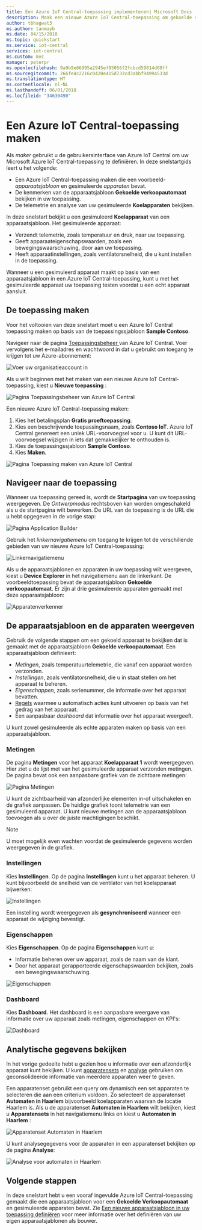 ```yaml
---
title: Een Azure IoT Central-toepassing implementeren| Microsoft Docs
description: Maak een nieuwe Azure IoT Central-toepassing om gekoelde verkoopautomaten te beheren. Bekijk de telemetriegegevens die worden gegenereerd door uw gesimuleerde apparaten.
author: tbhagwat3
ms.author: tanmayb
ms.date: 04/15/2018
ms.topic: quickstart
ms.service: iot-central
services: iot-central
ms.custom: mvc
manager: peterpr
ms.openlocfilehash: 9a9b9e66995a2945ef95056f2fcbcd59814d08ff
ms.sourcegitcommit: 266fe4c2216c0420e415d733cd3abbf94994533d
ms.translationtype: HT
ms.contentlocale: nl-NL
ms.lasthandoff: 06/01/2018
ms.locfileid: "34630490"
---
```

# <a name="create-an-azure-iot-central-application"></a>Een Azure IoT Central-toepassing maken

Als _maker_ gebruikt u de gebruikersinterface van Azure IoT Central om uw Microsoft Azure IoT Central-toepassing te definiëren. In deze snelstartgids leert u het volgende:

- Een Azure IoT Central-toepassing maken die een voorbeeld-_apparaatsjabloon_ en gesimuleerde _apparaten_ bevat.
- De kenmerken van de apparaatsjabloon **Gekoelde verkoopautomaat** bekijken in uw toepassing.
- De telemetrie en analyse van uw gesimuleerde **Koelapparaten** bekijken.

In deze snelstart bekijkt u een gesimuleerd **Koelapparaat** van een apparaatsjabloon. Het gesimuleerde apparaat:

* Verzendt telemetrie, zoals temperatuur en druk, naar uw toepassing.
* Geeft apparaateigenschapswaarden, zoals een bewegingswaarschuwing, door aan uw toepassing.
* Heeft apparaatinstellingen, zoals ventilatorsnelheid, die u kunt instellen in de toepassing.

Wanneer u een gesimuleerd apparaat maakt op basis van een apparaatsjabloon in een Azure IoT Central-toepassing, kunt u met het gesimuleerde apparaat uw toepassing testen voordat u een echt apparaat aansluit.

## <a name="create-the-application"></a>De toepassing maken

Voor het voltooien van deze snelstart moet u een Azure IoT Central toepassing maken op basis van de toepassingssjabloon **Sample Contoso**.

Navigeer naar de pagina [​​Toepassingsbeheer ](https://aka.ms/iotcentral) van Azure IoT Central. Voer vervolgens het e-mailadres en wachtwoord in dat u gebruikt om toegang te krijgen tot uw Azure-abonnement:

![Voer uw organisatieaccount in](media/quick-deploy-iot-central/sign-in.png)

Als u wilt beginnen met het maken van een nieuwe Azure IoT Central-toepassing, kiest u **Nieuwe toepassing** :

![Pagina Toepassingsbeheer van Azure IoT Central](media/quick-deploy-iot-central/iotcentralhome.png)

Een nieuwe Azure IoT Central-toepassing maken:

1. Kies het betalingsplan **Gratis proeftoepassing**.
1. Kies een beschrijvende toepassingsnaam, zoals **Contoso IoT**. Azure IoT Central genereert een uniek URL-voorvoegsel voor u. U kunt dit URL-voorvoegsel wijzigen in iets dat gemakkelijker te onthouden is.
1. Kies de toepassingssjabloon **Sample Contoso**.
1. Kies **Maken**.

![Pagina Toepassing maken van Azure IoT Central](media/quick-deploy-iot-central/iotcentralcreate.png)

## <a name="navigate-to-the-application"></a>Navigeer naar de toepassing

Wanneer uw toepassing gereed is, wordt de **Startpagina** van uw toepassing weergegeven. De _Ontwerpmodus_ rechtsboven kan worden omgeschakeld als u de startpagina wilt bewerken. De URL van de toepassing is de URL die u hebt opgegeven in de vorige stap:

![Pagina Application Builder](media/quick-deploy-iot-central/apphome.png)

Gebruik het _linkernavigatiemenu_ om toegang te krijgen tot de verschillende gebieden van uw nieuwe Azure IoT Central-toepassing:

![Linkernavigatiemenu](media/quick-deploy-iot-central/navbar.png)

Als u de apparaatsjablonen en apparaten in uw toepassing wilt weergeven, kiest u **Device Explorer** in het navigatiemenu aan de linkerkant. De voorbeeldtoepassing bevat de apparaatsjabloon **Gekoelde verkoopautomaat**. Er zijn al drie gesimuleerde apparaten gemaakt met deze apparaatsjabloon:

![Apparatenverkenner](media/quick-deploy-iot-central/deviceexplorer.png)

## <a name="view-the-device-template-and-devices"></a>De apparaatsjabloon en de apparaten weergeven

Gebruik de volgende stappen om een gekoeld ​​apparaat te bekijken dat is gemaakt met de apparaatsjabloon **Gekoelde verkoopautomaat**. Een apparaatsjabloon definieert:

* _Metingen_, zoals temperatuurtelemetrie, die vanaf een apparaat worden verzonden.
* _Instellingen_, zoals ventilatorsnelheid, die u in staat stellen om het apparaat te beheren.
* _Eigenschappen_, zoals serienummer, die informatie over het apparaat bevatten.
* [Regels](howto-create-telemetry-rules.md) waarmee u automatisch acties kunt uitvoeren op basis van het gedrag van het apparaat.
* Een aanpasbaar _dashboard_ dat informatie over het apparaat weergeeft.

U kunt zowel gesimuleerde als echte apparaten maken op basis van een apparaatsjabloon.

### <a name="measurements"></a>Metingen

De pagina **Metingen**  voor het apparaat **Koelapparaat 1** wordt weergegeven. Hier ziet u de lijst met van het gesimuleerde apparaat verzonden metingen. De pagina bevat ook een aanpasbare grafiek van de zichtbare metingen:

![Pagina Metingen](media/quick-deploy-iot-central/measurements.png)

U kunt de zichtbaarheid van afzonderlijke elementen in-of uitschakelen en de grafiek aanpassen. De huidige grafiek toont telemetrie van een gesimuleerd apparaat. U kunt nieuwe metingen aan de apparaatsjabloon toevoegen als u over de juiste machtigingen beschikt.

> [!NOTE]
> U moet mogelijk even wachten voordat de gesimuleerde gegevens worden weergegeven in de grafiek.

### <a name="settings"></a>Instellingen

Kies **Instellingen**. Op de pagina **Instellingen** kunt u het apparaat beheren. U kunt bijvoorbeeld de snelheid van de ventilator van het koelapparaat bijwerken:

![Instellingen](media/quick-deploy-iot-central/settings.png)

Een instelling wordt weergegeven als **gesynchroniseerd** wanneer een apparaat de wijziging bevestigt.

### <a name="properties"></a>Eigenschappen

Kies **Eigenschappen**. Op de pagina **Eigenschappen** kunt u:

* Informatie beheren over uw apparaat, zoals de naam van de klant.
* Door het apparaat gerapporteerde eigenschapswaarden bekijken, zoals een bewegingswaarschuwing.

![Eigenschappen](media/quick-deploy-iot-central/properties.png)

### <a name="dashboard"></a>Dashboard

Kies **Dashboard**. Het dashboard is een aanpasbare weergave van informatie over uw apparaat zoals metingen, eigenschappen en KPI's:

![Dashboard](media/quick-deploy-iot-central/dashboard.png)

## <a name="view-analytics"></a>Analytische gegevens bekijken

In het vorige gedeelte hebt u gezien hoe u informatie over een afzonderlijk apparaat kunt bekijken. U kunt [apparatensets](howto-use-device-sets.md) en [analyse](howto-create-analytics.md) gebruiken om geconsolideerde informatie van meerdere apparaten weer te geven.

Een apparatenset gebruikt een query om dynamisch een ​​set apparaten te selecteren die aan een criterium voldoen. Zo selecteert de apparatenset **Automaten in Haarlem**  bijvoorbeeld koelapparaten waarvan de locatie Haarlem is. Als u de apparatenset **Automaten in Haarlem**  wilt bekijken, kiest u **Apparatensets** in het navigatiemenu links en kiest u **Automaten in Haarlem** :

![Apparatenset Automaten in Haarlem](media/quick-deploy-iot-central/deviceset.png)

U kunt analysegegevens voor de apparaten in een apparatenset bekijken op de pagina **Analyse**:

![Analyse voor automaten in Haarlem](media/quick-deploy-iot-central/analytics.png)

## <a name="next-steps"></a>Volgende stappen

In deze snelstart hebt u een vooraf ingevulde Azure IoT Central-toepassing gemaakt die een apparaatsjabloon voor een **Gekoelde Verkoopautomaat**  en gesimuleerde apparaten bevat. Zie [Een nieuwe apparaatsjabloon in uw toepassing definiëren](tutorial-define-device-type.md) voor meer informatie over het definiëren van uw eigen apparaatsjablonen als bouwer.
